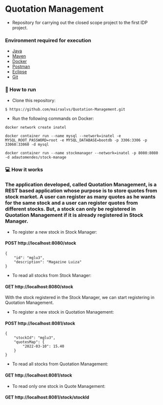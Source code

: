 # Quotation Management

- Repository for carrying out the closed scope project to the first IDP project.

### Environment required for execution

- [Java](https://www.java.com/pt-BR/)
- [Maven](https://maven.apache.org/download.cgi)
- [Docker](https://docs.docker.com/get-docker/)
- [Postman](https://www.postman.com/downloads/)
- [Eclipse](https://www.eclipse.org/downloads/)
- [Git](https://git-scm.com)

### 🚀 How to run

- Clone this repository:
```
$ https://github.com/mairaalvs/Quotation-Management.git
```

- Run the following commands on Docker:
```
docker network create inatel
```

```
docker container run --name mysql --network=inatel -e MYSQL_ROOT_PASSWORD=root -e MYSQL_DATABASE=bootdb -p 3306:3306 -p 33060:33060 -d mysql
```

```
docker container run --name stockmanager --network=inatel -p 8080:8080 -d adautomendes/stock-manage
```

### 💻 How it works

### The application developed, called Quotation Management, is a REST based application whose purpose is to store quotes from stock market. A user can register as many quotes as he wants for the same stock and a user can register quotes from different stocks. But, a stock can only be registered in Quotation Management if it is already registered in Stock Manager.

- To register a new stock in Stock Manager:
#### POST http://localhost:8080/stock
```
{
    "id": "mglu3", 
    "description": "Magazine Luiza" 
}
```

- To read all stocks from Stock Manager:
#### GET http://localhost:8080/stock

With the stock registered in the Stock Manager, we can start registering in Quotation Management.


- To register a new stock in Quotation Management:
#### POST http://localhost:8081/stock
```	
{
	"stockId": "mglu3",
	"quotesMap": {
		"2022-03-10": 15.40
	}
}
```

- To read all stocks from Quotation Management:
#### GET http://localhost:8081/stock
	
- To read only one stock in Quote Management:	
#### GET http://localhost:8081/stock/stockId
	
	